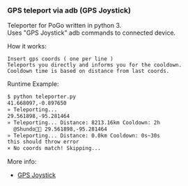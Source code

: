 ### GPS teleport via adb (GPS Joystick)

Teleporter for PoGo written in python 3.<br>
Uses "GPS Joystick" adb commands to connected device.

How it works:
```
Insert gps coords ( one per line )
Teleports you directly and informs you for the cooldown.
Cooldown time is based on distance from last coords.
```

Runtime Example:
``` bash
$ python teleporter.py 
41.668097,-0.897650
» Teleporting...
29.561898,-95.281464
» Teleporting... Distance: 8213.16km Cooldown: 2h
  @Shundo💯✨ 29.561898,-95.281464
» Teleporting... Distance: 0.0km Cooldown: 0s~30s
this should throw error
× No coords match! Skipping...
```

More info:
* [GPS Joystick](http://gpsjoystick.theappninjas.com/)
